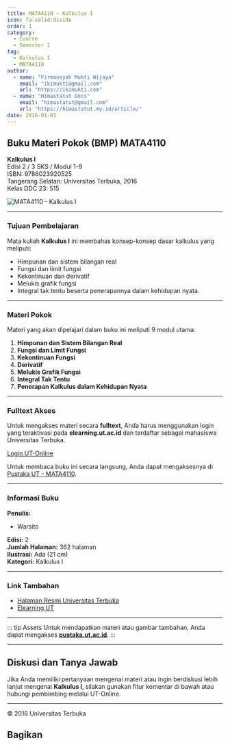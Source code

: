 ```yaml
--- 
title: MATA4110 – Kalkulus I
icon: fa-solid:divide
order: 1
category:
  - Course
  - Semester 1
tag:
  - Kalkulus I
  - MATA4110
author:
  - name: "Firmansyah Mukti Wijaya"
    email: "ikimukti@gmail.com"
    url: "https://ikimukti.com"
  - name: "Himastatut Docs"
    email: "himastatut@gmail.com"
    url: "https://himastatut.my.id/article/"
date: 2016-01-01
--- 
```


## Buku Materi Pokok (BMP) MATA4110

**Kalkulus I**  
Edisi 2 / 3 SKS / Modul 1-9  
ISBN: 9786023920525  
Tangerang Selatan: Universitas Terbuka, 2016  
Kelas DDC 23: 515  

![MATA4110 - Kalkulus I](https://pustaka.ut.ac.id/lib/wp-content/uploads/2017/05/MATA4110-214x300.jpg)

--- 

### Tujuan Pembelajaran

Mata kuliah **Kalkulus I** ini membahas konsep-konsep dasar kalkulus yang meliputi:
- Himpunan dan sistem bilangan real
- Fungsi dan limit fungsi
- Kekontinuan dan derivatif
- Melukis grafik fungsi
- Integral tak tentu beserta penerapannya dalam kehidupan nyata.

--- 

### Materi Pokok

Materi yang akan dipelajari dalam buku ini meliputi 9 modul utama:

1. **Himpunan dan Sistem Bilangan Real**
2. **Fungsi dan Limit Fungsi**
3. **Kekontinuan Fungsi**
4. **Derivatif**
5. **Melukis Grafik Fungsi**
6. **Integral Tak Tentu**
7. **Penerapan Kalkulus dalam Kehidupan Nyata**

--- 

### Fulltext Akses

Untuk mengakses materi secara **fulltext**, Anda harus menggunakan login yang teraktivasi pada **elearning.ut.ac.id** dan terdaftar sebagai mahasiswa Universitas Terbuka.

[Login UT-Online](http://elearning.ut.ac.id)

Untuk membaca buku ini secara langsung, Anda dapat mengaksesnya di [Pustaka UT - MATA4110](https://pustaka.ut.ac.id/lib/mata4110-kalkulus-i-edisi-2/).

--- 

### Informasi Buku

**Penulis:**  
- Warsito  

**Edisi:** 2  
**Jumlah Halaman:** 362 halaman  
**Ilustrasi:** Ada (21 cm)  
**Kategori:** Kalkulus I  

--- 

### Link Tambahan

- [Halaman Resmi Universitas Terbuka](https://www.ut.ac.id)
- [Elearning UT](http://elearning.ut.ac.id)

--- 

::: tip Assets
Untuk mendapatkan materi atau gambar tambahan, Anda dapat mengakses **[pustaka.ut.ac.id](https://pustaka.ut.ac.id)**.
:::

--- 

## Diskusi dan Tanya Jawab

Jika Anda memiliki pertanyaan mengenai materi atau ingin berdiskusi lebih lanjut mengenai **Kalkulus I**, silakan gunakan fitur komentar di bawah atau hubungi pembimbing melalui UT-Online.

--- 

<footer>
  <p>© 2016 Universitas Terbuka</p>
</footer>


## Bagikan
<Share colorful />
<GitContributors />
<GitChangelog />